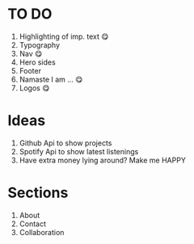 # TO DO

1. Highlighting of imp. text :yum:
2. Typography
3. Nav :yum:
4. Hero sides
5. Footer
6. Namaste I am ... :yum:
7. Logos :yum:

# Ideas

1. Github Api to show projects
2. Spotify Api to show latest listenings
3. Have extra money lying around? Make me HAPPY

# Sections

1. About
2. Contact
3. Collaboration
